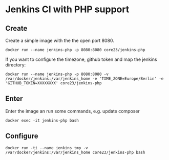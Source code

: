 Jenkins CI with PHP support
===========================

Create
------
Create a simple image with the the open port 8080.
```
docker run --name jenkins-php -p 8080:8080 core23/jenkins-php
```

If you want to configure the timezone, github token and map the jenkins directory:
```
docker run --name jenkins-php -p 8080:8080 -v /var/docker/jenkins:/var/jenkins_home -e 'TIME_ZONE=Europe/Berlin' -e 'GITHUB_TOKEN=XXXXXXXX' core23/jenkins-php
```


Enter
-----
Enter the image an run some commands, e.g. update composer
```
docker exec -it jenkins-php bash
```


Configure
---------

```
docker run -ti --name jenkins_tmp -v /var/docker/jenkins:/var/jenkins_home core23/jenkins-php bash
```
